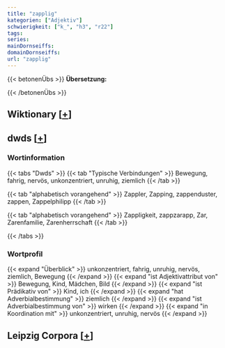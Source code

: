 ```yaml
---
title: "zapplig"
kategorien: ["Adjektiv"]
schwierigkeit: ["k_", "h3", "r22"]
tags:
series:
mainDornseiffs:
domainDornseiffs:
url: "zapplig"
---
```


{{< betonenÜbs >}}
**Übersetzung:**  
  
{{< /betonenÜbs >}}

## Wiktionary [[+](https://de.wiktionary.org/wiki/zapplig)]



## dwds [[+](https://www.dwds.de/wb/zapplig)]

### Wortinformation
{{< tabs "Dwds" >}}
{{< tab "Typische Verbindungen" >}}
Bewegung, fahrig, nervös, unkonzentriert, unruhig, ziemlich
{{< /tab >}}

{{< tab "alphabetisch vorangehend" >}}
Zappler, Zapping, zappenduster, zappen, Zappelphilipp
{{< /tab >}}

{{< tab "alphabetisch vorangehend" >}}
Zappligkeit, zappzarapp, Zar, Zarenfamilie, Zarenherrschaft
{{< /tab >}}

{{< /tabs >}}

### Wortprofil
{{< expand "Überblick" >}} unkonzentriert, fahrig, unruhig, nervös, ziemlich, Bewegung {{< /expand >}}
{{< expand "ist Adjektivattribut von" >}} Bewegung, Kind, Mädchen, Bild {{< /expand >}}
{{< expand "ist Prädikativ von" >}} Kind, ich {{< /expand >}}
{{< expand "hat Adverbialbestimmung" >}} ziemlich {{< /expand >}}
{{< expand "ist Adverbialbestimmung von" >}} wirken {{< /expand >}}
{{< expand "in Koordination mit" >}} unkonzentriert, unruhig, nervös {{< /expand >}}

## Leipzig Corpora [[+](https://corpora.uni-leipzig.de/en/res?word=zapplig&corpusId=deu_newscrawl-public_2018)]


